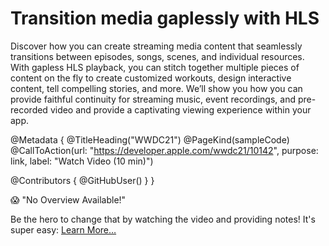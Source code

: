 # Transition media gaplessly with HLS

Discover how you can create streaming media content that seamlessly transitions between episodes, songs, scenes, and individual resources. With gapless HLS playback, you can stitch together multiple pieces of content on the fly to create customized workouts, design interactive content, tell compelling stories, and more. We’ll show you how you can provide faithful continuity for streaming music, event recordings, and pre-recorded video and provide a captivating viewing experience within your app.

@Metadata {
   @TitleHeading("WWDC21")
   @PageKind(sampleCode)
   @CallToAction(url: "https://developer.apple.com/wwdc21/10142", purpose: link, label: "Watch Video (10 min)")

   @Contributors {
      @GitHubUser(<replace this with your GitHub handle>)
   }
}

😱 "No Overview Available!"

Be the hero to change that by watching the video and providing notes! It's super easy:
 [Learn More…](https://wwdcnotes.github.io/WWDCNotes/documentation/wwdcnotes/contributing)
